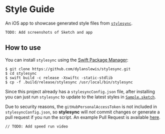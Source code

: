 # Style Guide

An iOS app to showcase generated style files from [`stylesync`](https://github.com/dylanslewis/stylesync).

`TODO: Add screenshots of Sketch and app`

## How to use

You can install `stylesync` using the [Swift Package Manager](https://github.com/apple/swift-package-manager):
```
$ git clone https://github.com/dylanslewis/stylesync.git
$ cd stylesync
$ swift build -c release -Xswiftc -static-stdlib
$ cp -f .build/release/stylesync /usr/local/bin/stylesync
```

Since this project already has a `stylesyncConfig.json` file, after installing you can just run `stylesync` to update to the latest styles in [`Sample.sketch`](Design/Sample.sketch).

Due to security reasons, the `gitHubPersonalAccessToken` is not included in `stylesyncConfig.json`, so **stylesync** will *not* commit changes or generate a pull request if you run the script. An example Pull Request is available [here](https://github.com/dylanslewis/stylesync-style-guide-ios/pull/2).

`// TODO: Add speed run video`


